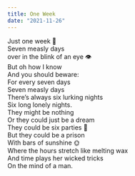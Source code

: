 ```yaml
---
title: One Week
date: "2021-11-26"
---
```


<div class="poem-wrapper">
  Just one week 📅 <br>
  Seven measly days<br>
  over in the blink of an eye 👁 <br>
  But oh how I know<br>
  And you should beware:<br>
  For every seven days<br>
  Seven measly days<br>
  There’s always six lurking nights <br>
  Six long lonely nights. <br>
  They might be nothing<br>
  Or they could just be a dream <br>
  They could be six parties 🎉 <br>
  But they could be a prison<br>
  With bars of sunshine 🌞 <br>
  Where the hours stretch like melting wax <br>
  And time plays her wicked tricks<br>
  On the mind of a man. <br>
</div>


